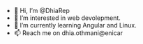 - 👋 Hi, I’m @DhiaRep
- 👀 I’m interested in web devolepment.
- 🌱 I’m currently learning Angular and Linux.
- 📫 Reach me on dhia.othmani@enicar

<!---
DhiaRep/DhiaRep is a ✨ special ✨ repository because its `README.md` (this file) appears on your GitHub profile.
You can click the Preview link to take a look at your changes.
- 💞️ I’m looking to collaborate on ..

--->
